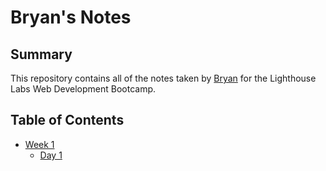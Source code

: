 # Bryan's Notes

## Summary 

This repository contains all of the notes taken by [Bryan](https://github.com/dungminhnguyen257) for the Lighthouse Labs Web Development Bootcamp.

## Table of Contents

* [Week 1](/Week_1)
  * [Day 1](/Week_1/Day_1)